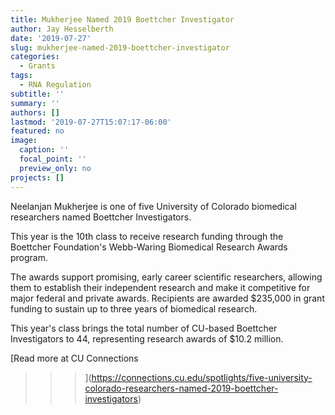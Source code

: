 ```yaml
---
title: Mukherjee Named 2019 Boettcher Investigator
author: Jay Hesselberth
date: '2019-07-27'
slug: mukherjee-named-2019-boettcher-investigator
categories:
  - Grants
tags:
  - RNA Regulation
subtitle: ''
summary: ''
authors: []
lastmod: '2019-07-27T15:07:17-06:00'
featured: no
image:
  caption: ''
  focal_point: ''
  preview_only: no
projects: []
---
```


Neelanjan Mukherjee is one of five University of Colorado biomedical researchers named Boettcher Investigators.


This year is the 10th class to receive research funding through the
Boettcher Foundation's Webb-Waring Biomedical Research Awards program.

The awards support promising, early career scientific researchers, allowing them
to establish their independent research and make it competitive for major
federal and private awards. Recipients are awarded $235,000 in grant funding to
sustain up to three years of biomedical research.

This year's class brings the total number of CU-based Boettcher
Investigators to 44, representing research awards of $10.2 million.

[Read more at CU Connections
>>>](https://connections.cu.edu/spotlights/five-university-colorado-researchers-named-2019-boettcher-investigators)

